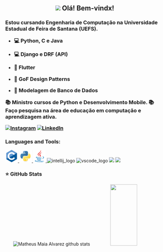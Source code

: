 <h3>
<h2 align="center"><img src="https://media.giphy.com/media/hvRJCLFzcasrR4ia7z/giphy.gif" width="50"> Olá! Bem-vindx!
<h3/>
  
Estou cursando Engenharia de Computação na Universidade Estadual de Feira de Santana (UEFS).

 - 💻 Python, C e Java
 - 💻 Django e DRF (API)
  
 - 🌱 Flutter
 - 🌱 GoF Design Patterns
 - 🌱 Modelagem de Banco de Dados

📚 Ministro cursos de Python e Desenvolvimento Mobile.
📚 Faço pesquisa na área de educação em computação e aprendizagem ativa.
  
[![Instagram](https://img.shields.io/badge/Instagram-E4405F?style=for-the-badge&logo=instagram&logoColor=white)](https://www.instagram.com/douglasojesus/)
[![Linkedln](https://img.shields.io/badge/LinkedIn-0077B5?style=for-the-badge&logo=linkedin&logoColor=white)](https://www.linkedin.com/in/douglasojesus)
  
  
<h3 align="left">Languages and Tools:</h3>

 <a href="https://www.cprogramming.com/" target="_blank" rel="noreferrer"> <img src="https://raw.githubusercontent.com/devicons/devicon/master/icons/c/c-original.svg" alt="c" width="40" height="40"/> </a> <a href="https://www.python.org" target="_blank" rel="noreferrer"> <img src="https://raw.githubusercontent.com/devicons/devicon/master/icons/python/python-original.svg" alt="python" width="40" height="40"/> </a> <a href="https://www.java.com" target="_blank" rel="noreferrer"> <img src="https://raw.githubusercontent.com/devicons/devicon/master/icons/java/java-original.svg" alt="java" width="40" height="40"/> </a> <img alt="intellij_logo" src="https://img.shields.io/badge/IntelliJ_IDEA-000000.svg?style=for-the-badge&logo=intellij-idea&logoColor=white"> <img alt="vscode_logo" src="https://img.shields.io/badge/Visual_Studio_Code-0078D4?style=for-the-badge&logo=visual%20studio%20code&logoColor=white"> <img src="https://img.shields.io/badge/git-%23F05033.svg?style=for-the-badge&logo=git&logoColor=white" /> <img src="https://img.shields.io/badge/Trello-%23026AA7.svg?style=for-the-badge&logo=Trello&logoColor=white" /> 
  
  ### :star: GitHub Stats

<div align="center">  
  <img width="49%" height="195px" src="https://github-readme-stats.vercel.app/api?username=douglasojesus&show_icons=true&count_private=true&hide_border=true&title_color=00bfbf&icon_color=00bfbf&text_color=c9d1d9&bg_color=0d1117" alt="Matheus Maia Alvarez github stats" /> 
  <img width="41%" height="195px" src="https://github-readme-stats.vercel.app/api/top-langs/?username=douglasojesus&layout=compact&hide_border=true&title_color=00bfbf&text_color=00bfbf&bg_color=0d1117" />
</div>


